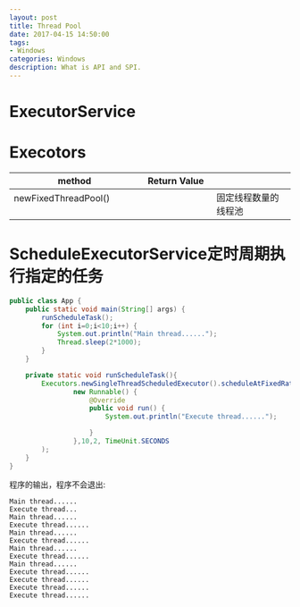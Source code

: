 ```yaml
---
layout: post
title: Thread Pool
date: 2017-04-15 14:50:00
tags:
- Windows
categories: Windows
description: What is API and SPI.
---
```



# ExecutorService





# Execotors

|               method               |       Return Value               |                                     |   
| ---------------------------------- | -------------------------------- | ----------------------------------- |
| newFixedThreadPool()               |                                  | 固定线程数量的线程池                    |




# ScheduleExecutorService定时周期执行指定的任务

```java
public class App {
    public static void main(String[] args) {
        runScheduleTask();
        for (int i=0;i<10;i++) {
            System.out.println("Main thread......");
            Thread.sleep(2*1000);
        }
    }

    private static void runScheduleTask(){
        Executors.newSingleThreadScheduledExecutor().scheduleAtFixedRate(
                new Runnable() {
                    @Override
                    public void run() {
                        System.out.println("Execute thread......");

                    }
                },10,2, TimeUnit.SECONDS
        );
    }
}
```
程序的输出，程序不会退出:
```text
Main thread......
Execute thread...
Main thread......
Execute thread......
Main thread......
Execute thread......
Main thread......
Execute thread......
Main thread......
Execute thread......
Execute thread......
Execute thread......
Execute thread......
```


